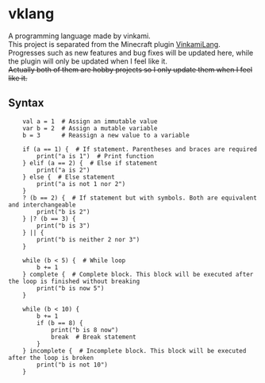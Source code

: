 # vklang
A programming language made by vinkami.  
This project is separated from the Minecraft plugin [VinkamiLang](https://github.com/vinkami/VinkamiLang). Progresses such as new features and bug fixes will be updated here, while the plugin will only be updated when I feel like it.  
~~Actually both of them are hobby projects so I only update them when I feel like it.~~

## Syntax
```vklang
    val a = 1  # Assign an immutable value
    var b = 2  # Assign a mutable variable
    b = 3      # Reassign a new value to a variable
    
    if (a == 1) {  # If statement. Parentheses and braces are required
        print("a is 1")  # Print function
    } elif (a == 2) {  # Else if statement
        print("a is 2")
    } else {  # Else statement
        print("a is not 1 nor 2")
    }
    ? (b == 2) {  # If statement but with symbols. Both are equivalent and interchangeable
        print("b is 2")
    } |? (b == 3) {
        print("b is 3")
    } || {
        print("b is neither 2 nor 3")
    }
    
    while (b < 5) {  # While loop
        b += 1
    } complete {  # Complete block. This block will be executed after the loop is finished without breaking
        print("b is now 5")
    }
    
    while (b < 10) {
        b += 1
        if (b == 8) {
            print("b is 8 now")
            break  # Break statement
        }
    } incomplete {  # Incomplete block. This block will be executed after the loop is broken
        print("b is not 10")
    }
```